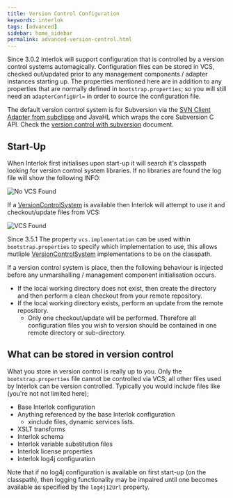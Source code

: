 ```yaml
---
title: Version Control Configuration
keywords: interlok
tags: [advanced]
sidebar: home_sidebar
permalink: advanced-version-control.html
---
```


Since 3.0.2 Interlok will support configuration that is controlled by a version control systems automagically. Configuration files can be stored in VCS, checked out/updated prior to any management components / adapter instances starting up. The properties mentioned here are in addition to any properties that are normally defined in `bootstrap.properties`; so you will still need an `adapterConfigUrl=` in order to source the configuration file.

The default version control system is for Subversion via the [SVN Client Adapter from subclipse](http://subclipse.tigris.org) and JavaHL which wraps the core Subversion C API. Check the [version control with subversion](/pages/advanced/advanced-vcs-svn) document.

## Start-Up ##

When Interlok first initialises upon start-up it will search it's classpath looking for version control system libraries. If no libraries are found the log file will show the following INFO:

![No VCS Found](./images/vcs/NoVCSFound.png)

If a [VersionControlSystem][] is available then Interlok will attempt to use it and checkout/update files from VCS:

![VCS Found](./images/vcs/VCSFound.png)

Since 3.5.1 The property `vcs.implementation` can be used within `bootstrap.properties` to specify which implementation to use, this allows mutliple [VersionControlSystem][] implementations to be on the classpath.

If a version control system is place, then the following behaviour is injected before any unmarshalling / management component initialisation occurs.

- If the local working directory does not exist, then create the directory and then perform a clean checkout from your remote repository.
- If the local working directory exists, perform an update from the remote repository.
    - Only one checkout/update will be performed.  Therefore all configuration files you wish to version should be contained in one remote directory or sub-directory.


## What can be stored in version control ##

What you store in version control is really up to you. Only the `bootstrap.properties` file cannot be controlled via VCS; all other files used by Interlok can be version controlled. Typically you  would include files like (you're not not limited here);

- Base Interlok configuration
- Anything referenced by the base Interlok configuration
    - xinclude files, dynamic services lists.
- XSLT transforms
- Interlok schema
- Interlok variable substitution files
- Interlok license properties
- Interlok log4j configuration

Note that if no log4j configuration is available on first start-up (on the classpath), then logging functionality may be impaired until one becomes available as specified by the `log4j12Url` property.


[VersionControlSystem]: https://nexus.adaptris.net/nexus/content/sites/javadocs/com/adaptris/interlok-core/3.11-SNAPSHOT/com/adaptris/core/management/vcs/VersionControlSystem.html